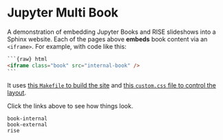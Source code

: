 # Jupyter Multi Book

A demonstration of embedding Jupyter Books and RISE slideshows into a Sphinx website. Each of the pages above **embeds** book content via an `<iframe>`. For example, with code like this:

````html
```{raw} html
<iframe class="book" src="internal-book" />
```
````

It uses [this `Makefile` to build the site](https://github.com/choldgraf/jupyter-multi-book/blob/main/Makefile) and [this `custom.css` file to control the layout](https://github.com/choldgraf/jupyter-multi-book/blob/main/_static/custom.css).

Click the links above to see how things look.

```{toctree}
book-internal
book-external
rise
```
